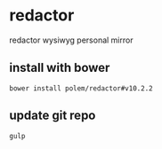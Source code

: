 # redactor
redactor wysiwyg personal mirror

## install with bower

`bower install polem/redactor#v10.2.2`

## update git repo

`gulp`
